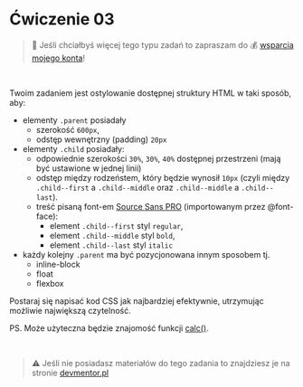 # Ćwiczenie 03

> :loudspeaker: Jeśli chciałbyś więcej tego typu zadań to zapraszam do :moneybag: [wsparcia mojego konta](https://github.com/sponsors/devmentor-pl)!

&nbsp;

Twoim zadaniem jest ostylowanie dostępnej struktury HTML w taki sposób, aby:

- elementy `.parent` posiadały
    - szerokość `600px`,
    - odstęp wewnętrzny (padding) `20px`
- elementy `.child` posiadały:
    - odpowiednie szerokości `30%`, `30%`, `40%` dostępnej przestrzeni (mają być ustawione w jednej linii)
    - odstęp między rodzeństem, który będzie wynosił `10px` (czyli między `.child--first` a `.child--middle` oraz `.child--middle` a `.child--last`).
    - treść pisaną font-em [Source Sans PRO](https://www.fontsquirrel.com/fonts/source-sans-pro) (importowanym przez @font-face):
        - element `.child--first` styl `regular`,
        - element `.child--middle` styl `bold`,
        - element `.child--last` styl `italic`
- każdy kolejny `.parent` ma być pozycjonowana innym sposobem tj.
    - inline-block
    - float
    - flexbox

Postaraj się napisać kod CSS jak najbardziej efektywnie, utrzymując możliwie największą czytelność.


PS. Może użyteczna będzie znajomość funkcji [calc()](https://www.w3schools.com/cssref/func_calc.asp).


&nbsp;

> :warning: Jeśli nie posiadasz materiałów do tego zadania to znajdziesz je na stronie [devmentor.pl](https://devmentor.pl/p/html-and-css-basics/)
